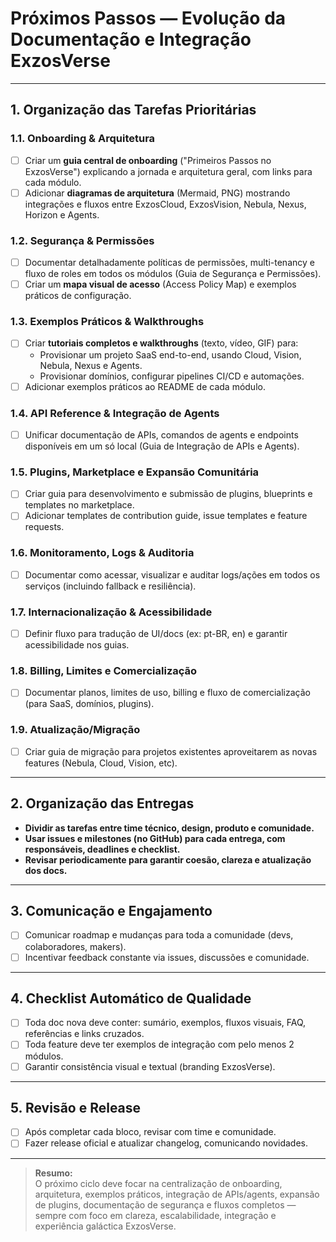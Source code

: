 # Próximos Passos — Evolução da Documentação e Integração ExzosVerse

---

## 1. Organização das Tarefas Prioritárias

### 1.1. Onboarding & Arquitetura
- [ ] Criar um **guia central de onboarding** ("Primeiros Passos no ExzosVerse") explicando a jornada e arquitetura geral, com links para cada módulo.
- [ ] Adicionar **diagramas de arquitetura** (Mermaid, PNG) mostrando integrações e fluxos entre ExzosCloud, ExzosVision, Nebula, Nexus, Horizon e Agents.

### 1.2. Segurança & Permissões
- [ ] Documentar detalhadamente políticas de permissões, multi-tenancy e fluxo de roles em todos os módulos (Guia de Segurança e Permissões).
- [ ] Criar um **mapa visual de acesso** (Access Policy Map) e exemplos práticos de configuração.

### 1.3. Exemplos Práticos & Walkthroughs
- [ ] Criar **tutoriais completos e walkthroughs** (texto, vídeo, GIF) para:
    - Provisionar um projeto SaaS end-to-end, usando Cloud, Vision, Nebula, Nexus e Agents.
    - Provisionar domínios, configurar pipelines CI/CD e automações.
- [ ] Adicionar exemplos práticos ao README de cada módulo.

### 1.4. API Reference & Integração de Agents
- [ ] Unificar documentação de APIs, comandos de agents e endpoints disponíveis em um só local (Guia de Integração de APIs e Agents).

### 1.5. Plugins, Marketplace e Expansão Comunitária
- [ ] Criar guia para desenvolvimento e submissão de plugins, blueprints e templates no marketplace.
- [ ] Adicionar templates de contribution guide, issue templates e feature requests.

### 1.6. Monitoramento, Logs & Auditoria
- [ ] Documentar como acessar, visualizar e auditar logs/ações em todos os serviços (incluindo fallback e resiliência).

### 1.7. Internacionalização & Acessibilidade
- [ ] Definir fluxo para tradução de UI/docs (ex: pt-BR, en) e garantir acessibilidade nos guias.

### 1.8. Billing, Limites e Comercialização
- [ ] Documentar planos, limites de uso, billing e fluxo de comercialização (para SaaS, domínios, plugins).

### 1.9. Atualização/Migração
- [ ] Criar guia de migração para projetos existentes aproveitarem as novas features (Nebula, Cloud, Vision, etc).

---

## 2. Organização das Entregas

- **Dividir as tarefas entre time técnico, design, produto e comunidade.**
- **Usar issues e milestones (no GitHub) para cada entrega, com responsáveis, deadlines e checklist.**
- **Revisar periodicamente para garantir coesão, clareza e atualização dos docs.**

---

## 3. Comunicação e Engajamento

- [ ] Comunicar roadmap e mudanças para toda a comunidade (devs, colaboradores, makers).
- [ ] Incentivar feedback constante via issues, discussões e comunidade.

---

## 4. Checklist Automático de Qualidade

- [ ] Toda doc nova deve conter: sumário, exemplos, fluxos visuais, FAQ, referências e links cruzados.
- [ ] Toda feature deve ter exemplos de integração com pelo menos 2 módulos.
- [ ] Garantir consistência visual e textual (branding ExzosVerse).

---

## 5. Revisão e Release

- [ ] Após completar cada bloco, revisar com time e comunidade.
- [ ] Fazer release oficial e atualizar changelog, comunicando novidades.

---

> **Resumo:**  
O próximo ciclo deve focar na centralização de onboarding, arquitetura, exemplos práticos, integração de APIs/agents, expansão de plugins, documentação de segurança e fluxos completos — sempre com foco em clareza, escalabilidade, integração e experiência galáctica ExzosVerse.